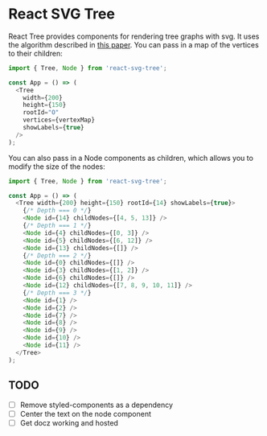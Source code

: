 # React SVG Tree

React Tree provides components for rendering tree graphs with svg. It uses the algorithm described in [this paper](http://www.cs.unc.edu/techreports/89-034.pdf). You can pass in a map of the vertices to their children:

```js
import { Tree, Node } from 'react-svg-tree';

const App = () => (
  <Tree
    width={200}
    height={150}
    rootId="O"
    vertices={vertexMap}
    showLabels={true}
  />
);
```

You can also pass in a Node components as children, which allows you to modify the size of the nodes:

```js
import { Tree, Node } from 'react-svg-tree';

const App = () => (
  <Tree width={200} height={150} rootId={14} showLabels={true}>
    {/* Depth === 0 */}
    <Node id={14} childNodes={[4, 5, 13]} />
    {/* Depth === 1 */}
    <Node id={4} childNodes={[0, 3]} />
    <Node id={5} childNodes={[6, 12]} />
    <Node id={13} childNodes={[]} />
    {/* Depth === 2 */}
    <Node id={0} childNodes={[]} />
    <Node id={3} childNodes={[1, 2]} />
    <Node id={6} childNodes={[]} />
    <Node id={12} childNodes={[7, 8, 9, 10, 11]} />
    {/* Depth === 3 */}
    <Node id={1} />
    <Node id={2} />
    <Node id={7} />
    <Node id={8} />
    <Node id={9} />
    <Node id={10} />
    <Node id={11} />
  </Tree>
);
```

## TODO

- [ ] Remove styled-components as a dependency
- [ ] Center the text on the node component
- [ ] Get docz working and hosted
